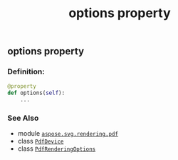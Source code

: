 ﻿---
title: options property
second_title: Aspose.SVG for Python via .NET API References
description: 
type: docs
weight: 250
url: /python-net/aspose.svg.rendering.pdf/pdfdevice/options/
is_root: false
---

## options property

### Definition:
```python
@property
def options(self):
    ...
```

### See Also
* module [`aspose.svg.rendering.pdf`](../../)
* class [`PdfDevice`](/svg/python-net/aspose.svg.rendering.pdf/pdfdevice)
* class [`PdfRenderingOptions`](/svg/python-net/aspose.svg.rendering.pdf/pdfrenderingoptions)
